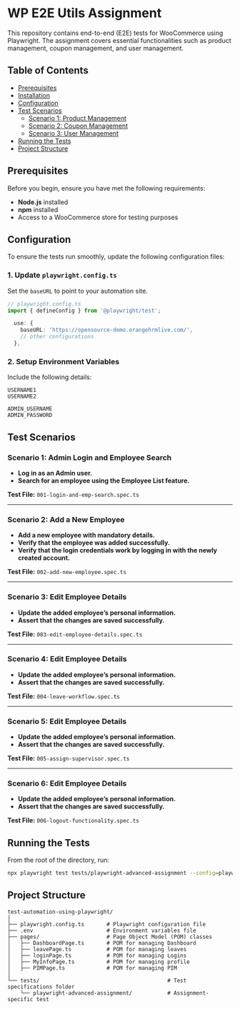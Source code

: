 # WP E2E Utils Assignment

This repository contains end-to-end (E2E) tests for WooCommerce using Playwright. The assignment covers essential functionalities such as product management, coupon management, and user management.

## Table of Contents

- [Prerequisites](#prerequisites)
- [Installation](#installation)
- [Configuration](#configuration)
- [Test Scenarios](#test-scenarios)
  - [Scenario 1: Product Management](#scenario-1-product-management)
  - [Scenario 2: Coupon Management](#scenario-2-coupon-management)
  - [Scenario 3: User Management](#scenario-3-user-management)
- [Running the Tests](#running-the-tests)
- [Project Structure](#project-structure)

## Prerequisites

Before you begin, ensure you have met the following requirements:

- **Node.js** installed
- **npm** installed
- Access to a WooCommerce store for testing purposes



## Configuration

To ensure the tests run smoothly, update the following configuration files:

### 1. Update `playwright.config.ts`

Set the `baseURL` to point to your automation site. 

```typescript
// playwright.config.ts
import { defineConfig } from '@playwright/test';

  use: {
    baseURL: 'https://opensource-demo.orangehrmlive.com/',
    // other configurations
  },

```

### 2. Setup Environment Variables

Include the following details:

```env
USERNAME1
USERNAME2

ADMIN_USERNAME
ADMIN_PASSWORD
```

## Test Scenarios

### Scenario 1: Admin Login and Employee Search

- **Log in as an Admin user.**
- **Search for an employee using the Employee List feature.**

**Test File:** `001-login-and-emp-search.spec.ts`

---

### Scenario 2: Add a New Employee

- **Add a new employee with mandatory details.**
- **Verify that the employee was added successfully.**
- **Verify that the login credentials work by logging in with the newly created account.**

**Test File:** `002-add-new-employee.spec.ts`

---

### Scenario 3: Edit Employee Details

- **Update the added employee’s personal information.**
- **Assert that the changes are saved successfully.**

**Test File:** `003-edit-employee-details.spec.ts`

---

### Scenario 4: Edit Employee Details

- **Update the added employee’s personal information.**
- **Assert that the changes are saved successfully.**

**Test File:** `004-leave-workflow.spec.ts`

---

### Scenario 5: Edit Employee Details

- **Update the added employee’s personal information.**
- **Assert that the changes are saved successfully.**

**Test File:** `005-assign-supervisor.spec.ts`

---

### Scenario 6: Edit Employee Details

- **Update the added employee’s personal information.**
- **Assert that the changes are saved successfully.**

**Test File:** `006-logout-functionality.spec.ts`

## Running the Tests

From the root of the directory, run:

```bash
npx playwright test tests/playwright-advanced-assignment --config=playwright.spec.ts
```

## Project Structure

```plaintext
test-automation-using-playwright/
│
├── playwright.config.ts       # Playwright configuration file
├── .env                       # Environment variables file
├── pages/                     # Page Object Model (POM) classes
│   ├── DashboardPage.ts       # POM for managing Dashboard
│   ├── leavePage.ts           # POM for managing leaves
│   ├── loginPage.ts           # POM for managing Logins
│   ├── MyInfoPage.ts          # POM for managing profile
│   ├── PIMPage.ts             # POM for managing PIM
│
└── tests/                                        # Test specifications folder
    └── playwright-advanced-assignment/           # Assignment-specific test 

